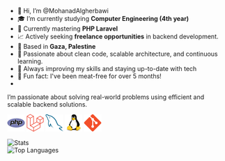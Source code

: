 - 👋 Hi, I’m @MohanadAlgherbawi
- 🎓 I’m currently studying **Computer Engineering (4th year)**  
- 🔨 Currently mastering **PHP Laravel**
- 📈 Actively seeking **freelance opportunities** in backend development.
- 📍 Based in **Gaza, Palestine**
- 🧠 Passionate about clean code, scalable architecture, and continuous learning.
- 🌱 Always improving my skills and staying up-to-date with tech  
- 🥦 Fun fact: I've been meat-free for over 5 months!
- 
<p>I’m passionate about solving real-world problems using efficient and scalable backend solutions.</p>
<p align="left">
  <img src="https://raw.githubusercontent.com/devicons/devicon/master/icons/php/php-original.svg" width="40" alt="PHP"/>
<img src="https://raw.githubusercontent.com/devicons/devicon/master/icons/laravel/laravel-original.svg" width="40" alt="Laravel"/>
  <img src="https://raw.githubusercontent.com/devicons/devicon/master/icons/mysql/mysql-original.svg" width="40" alt="MySQL"/>
  <img src="https://raw.githubusercontent.com/devicons/devicon/master/icons/linux/linux-original.svg" width="40" alt="Linux"/>
  <img src="https://raw.githubusercontent.com/devicons/devicon/master/icons/git/git-original.svg" width="40" alt="Git"/>
</p>
<!---
MohanadAlgherbawi/MohanadAlgherbawi is a ✨ special ✨ repository because its `README.md` (this file) appears on your GitHub profile.
You can click the Preview link to take a look at your changes.
--->
<img src="https://github-readme-stats.vercel.app/api?username=MohanadAlgherbawi&show_icons=true&theme=github_dark" alt="Stats"/>
<br />
<img src="https://github-readme-stats.vercel.app/api/top-langs/?username=MohanadAlgherbawi&layout=compact&theme=github_dark" alt="Top Languages"/>


